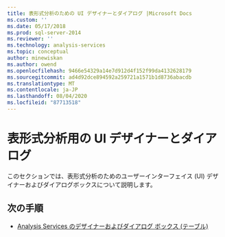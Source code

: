 ```yaml
---
title: 表形式分析のための UI デザイナーとダイアログ |Microsoft Docs
ms.custom: ''
ms.date: 05/17/2018
ms.prod: sql-server-2014
ms.reviewer: ''
ms.technology: analysis-services
ms.topic: conceptual
author: minewiskan
ms.author: owend
ms.openlocfilehash: 9466e54329a14e7d912d4f152f99da4132628179
ms.sourcegitcommit: ad4d92dce894592a259721a1571b1d8736abacdb
ms.translationtype: MT
ms.contentlocale: ja-JP
ms.lasthandoff: 08/04/2020
ms.locfileid: "87713518"
---
```

# <a name="ui-designers-and-dialogs-for-tabular-analysis"></a>表形式分析用の UI デザイナーとダイアログ

このセクションでは、表形式分析のためのユーザーインターフェイス (UI) デザイナーおよびダイアログボックスについて説明します。

## <a name="next-steps"></a>次の手順

- [Analysis Services のデザイナーおよびダイアログ ボックス (テーブル)](../analysis-services-designers-and-dialog-boxes-tabular.md)

